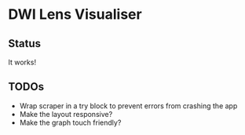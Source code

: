 DWI Lens Visualiser
===================

Status
------

It works!

TODOs
-----

- Wrap scraper in a try block to prevent errors from crashing the app
- Make the layout responsive?
- Make the graph touch friendly?
